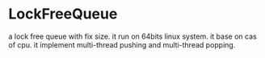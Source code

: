 # LockFreeQueue
a lock free queue with fix size.
it run on 64bits linux system.
it base on cas of cpu.
it implement multi-thread pushing and multi-thread popping.
